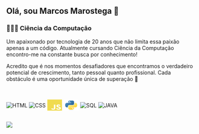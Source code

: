## Olá, sou Marcos Marostega :wave:
### 🧑🏻‍💻 Ciência da Computação 
Um apaixonado por tecnologia de 20 anos que não limita essa paixão apenas a um código. Atualmente cursando Ciência da Computação encontro-me na constante busca por conhecimento!

Acredito que é nos momentos desafiadores que encontramos o verdadeiro potencial de crescimento, tanto pessoal quanto profissional.
Cada obstáculo é uma oportunidade única de superação :rocket:

##

<div style="display: inline_block"><br>
  <img align="center" alt="HTML" height="30" width="40" src="https://cdn.jsdelivr.net/gh/devicons/devicon/icons/html5/html5-original.svg">
  <img align="center" alt="CSS" height="30" width="40" src="https://cdn.jsdelivr.net/gh/devicons/devicon/icons/css3/css3-original.svg">
  <img align="center" alt="JS" height="30" width="40" src="https://raw.githubusercontent.com/devicons/devicon/master/icons/javascript/javascript-plain.svg">
  <img align="center" alt="PYTHON" height="30" width="40" src="https://raw.githubusercontent.com/devicons/devicon/master/icons/python/python-original.svg">
  <img align="center" alt="SQL" height="30" width="40" src="https://cdn.jsdelivr.net/gh/devicons/devicon/icons/mysql/mysql-original.svg" />
  <img align="center" alt="JAVA" height="30" width="40" src="https://cdn.jsdelivr.net/gh/devicons/devicon/icons/java/java-original.svg" />
  
</div>
  
  ##
 
<div>
  
  <a href="https://www.linkedin.com/in/marcos-marostega" target="_blank"><img src="https://img.shields.io/badge/-LinkedIn-%230077B5?style=for-the-badge&logo=linkedin&logoColor=white" target="_blank"></a> 
  
</div>
